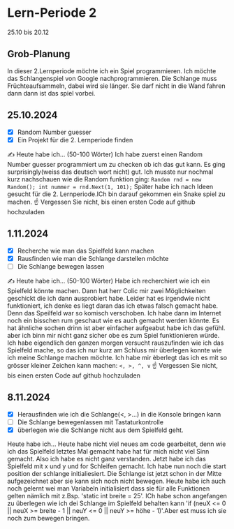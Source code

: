 # Lern-Periode 2

25.10 bis 20.12

## Grob-Planung

In dieser 2.Lernperiode möchte ich ein  Spiel programmieren. Ich möchte das Schlangenspiel von Google nachprogrammieren. Die Schlange muss Früchteaufsammeln, dabei wird sie länger. Sie darf nicht in die Wand fahren dann dann ist das spiel vorbei.

## 25.10.2024

- [x] Random Number guesser
- [x] Ein Projekt für die 2. Lernperiode finden

✍️ Heute habe ich... (50-100 Wörter)
Ich habe zuerst einen Random Number guesser programmiert um zu checken ob ich das gut kann. Es ging surprisingly(weiss das deutsch wort nicht) gut. Ich musste nur nochmal kurz nachschauen wie die Random funktion ging: `Random rnd = new Random();
                      int nummer = rnd.Next(1, 101);`
Später habe ich nach Ideen gesucht für die 2. Lernperiode.ICh bin darauf gekommen ein Snake spiel zu machen.
☝️ Vergessen Sie nicht, bis einen ersten Code auf github hochzuladen

## 1.11.2024

- [x] Recherche wie man das Spielfeld kann machen
- [x] Rausfinden wie man die Schlange darstellen möchte
- [ ] Die Schlange bewegen lassen

✍️ Heute habe ich... (50-100 Wörter)
Habe ich recherchiert wie ich ein Spielfeld könnte machen. Dann hat herr Colic mir zwei Möglichkeiten geschickt die ich dann ausprobiert habe. Leider hat es irgendwie nicht funktioniert, ich denke es liegt daran das ich etwas falsch gemacht habe. Denn das Speilfeld war so komisch verschoben. Ich habe dann im Internet noch ein bisschen rum geschaut wie es auch gemacht werden könnte. Es hat ähnliche sochen drinn ist aber einfacher aufgeabut habe ich das gefühl. aber ich binn mir nicht ganz sicher obe es zum Spiel funktionieren würde. Ich habe eigendlich den ganzen morgen versucht rauszufinden wie ich das Spielfeld mache, so das ich nur kurz am Schluss mir überlegen konnte wie ich  meine Schlange machen möchte. Ich habe mir èberlegt das ich es mit so grösser kleiner Zeichen kann machen: `<, >, ^, v`
☝️ Vergessen Sie nicht, bis einen ersten Code auf github hochzuladen

## 8.11.2024
- [x] Herausfinden wie ich die Schlange(<, >...) in die Konsole bringen kann
- [ ] Die Schlange bewegenlassen mit Tastaturkontrolle
- [x] überlegen wie die Schlange nicht aus dem Spielfeld geht.

Heute habe ich...
Heute habe nicht viel neues am code gearbeitet, denn wie ich das Spielfeld letztes Mal gemacht habe hat für mich nicht viel Sinn gemacht. Also ich habe es nicht ganz verstanden. Jetzt habe ich das Spielfeld mit x und y und for Schleifen gemacht. Ich habe nun noch die start position der schlange initialiesiert. Die Schlange ist jetzt schon in der Mitte aufgezeichnet aber sie kann sich noch nicht bewegen. Heute habe ich auch noch gelernt wei man Variabeln initialisiert dass sie für alle Funktionen gelten nämlich mit z.Bsp. 'static int breite = 25'. ICh habe schon angefangen zu überlegen wie ich dei Schlange im Spielfeld behalten kann 'if (neuX <= 0 || neuX >= breite - 1 || neuY <= 0 || neuY >= höhe - 1)'.Aber est muss ich sie noch zum bewegen bringen.
